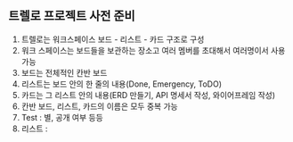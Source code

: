 ## 트렐로 프로젝트 사전 준비

1. 트렐로는 워크스페이스 보드 - 리스트 - 카드 구조로 구성
2. 워크 스페이스는 보드들을 보관하는 장소고 여러 멤버를 초대해서 여러명이서 사용 가능
3. 보드는 전체적인 칸반 보드
4. 리스트는 보드 안의 한 줄의 내용(Done, Emergency, ToDO)
5. 카드는 그 리스트 안의 내용(ERD 만들기, API 명세서 작성, 와이어프레임 작성)
6. 칸반 보드, 리스트, 카드의 이름은 모두 중복 가능
7. Test :  별, 공개 여부 등등
8. 리스트 : 